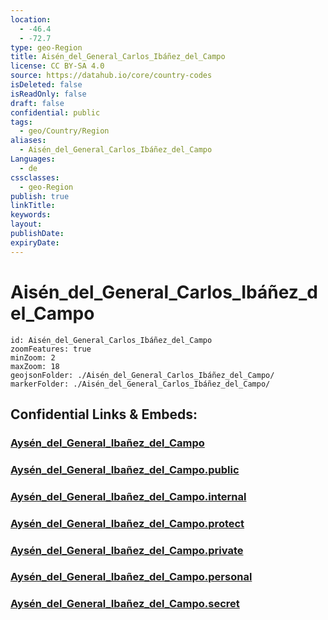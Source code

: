 ```yaml
---
location:
  - -46.4
  - -72.7
type: geo-Region
title: Aisén_del_General_Carlos_Ibáñez_del_Campo
license: CC BY-SA 4.0
source: https://datahub.io/core/country-codes
isDeleted: false
isReadOnly: false
draft: false
confidential: public
tags:
  - geo/Country/Region
aliases:
  - Aisén_del_General_Carlos_Ibáñez_del_Campo
Languages:
  - de
cssclasses:
  - geo-Region
publish: true
linkTitle:
keywords:
layout:
publishDate:
expiryDate:
---
```


# Aisén_del_General_Carlos_Ibáñez_del_Campo

```leaflet
id: Aisén_del_General_Carlos_Ibáñez_del_Campo
zoomFeatures: true 
minZoom: 2 
maxZoom: 18
geojsonFolder: ./Aisén_del_General_Carlos_Ibáñez_del_Campo/
markerFolder: ./Aisén_del_General_Carlos_Ibáñez_del_Campo/
```


## Confidential Links & Embeds: 

### [Aysén_del_General_Ibañez_del_Campo](/_Standards/Earth/Continent/America~South/Chile/regions~Chile/Aysén_del_General_Ibañez_del_Campo.md) 

### [Aysén_del_General_Ibañez_del_Campo.public](/_public/Earth/Continent/America~South/Chile/regions~Chile/Aysén_del_General_Ibañez_del_Campo.public.md) 

### [Aysén_del_General_Ibañez_del_Campo.internal](/_internal/Earth/Continent/America~South/Chile/regions~Chile/Aysén_del_General_Ibañez_del_Campo.internal.md) 

### [Aysén_del_General_Ibañez_del_Campo.protect](/_protect/Earth/Continent/America~South/Chile/regions~Chile/Aysén_del_General_Ibañez_del_Campo.protect.md) 

### [Aysén_del_General_Ibañez_del_Campo.private](/_private/Earth/Continent/America~South/Chile/regions~Chile/Aysén_del_General_Ibañez_del_Campo.private.md) 

### [Aysén_del_General_Ibañez_del_Campo.personal](/_personal/Earth/Continent/America~South/Chile/regions~Chile/Aysén_del_General_Ibañez_del_Campo.personal.md) 

### [Aysén_del_General_Ibañez_del_Campo.secret](/_secret/Earth/Continent/America~South/Chile/regions~Chile/Aysén_del_General_Ibañez_del_Campo.secret.md)

